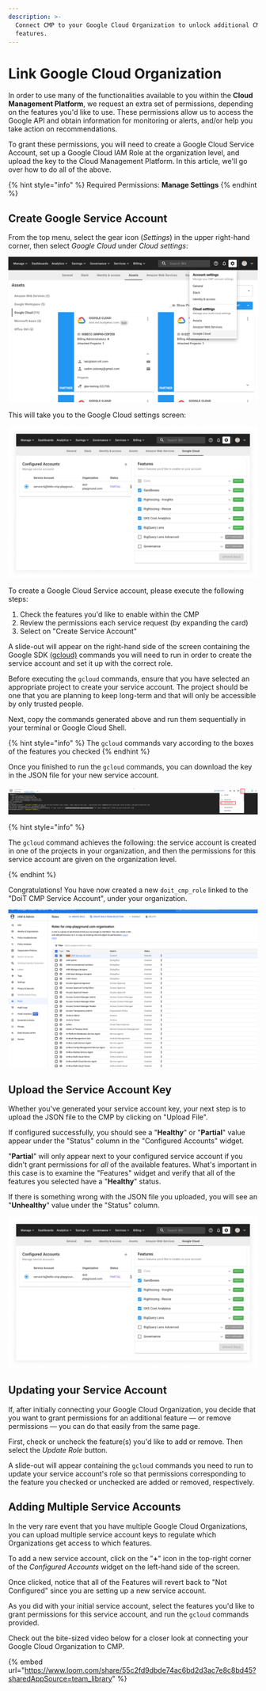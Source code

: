 ```yaml
---
description: >-
  Connect CMP to your Google Cloud Organization to unlock additional CMP
  features.
---
```


# Link Google Cloud Organization

In order to use many of the functionalities available to you within the **Cloud Management Platform**, we request an extra set of permissions, depending on the features you'd like to use. These permissions allow us to access the Google API and obtain information for monitoring or alerts, and/or help you take action on recommendations.

To grant these permissions, you will need to create a Google Cloud Service Account, set up a Google Cloud IAM Role at the organization level, and upload the key to the Cloud Management Platform. In this article, we'll go over how to do all of the above.

{% hint style="info" %}
Required Permissions: **Manage Settings**
{% endhint %}

## Create Google Service Account

From the top menu, select the gear icon (_Settings_) in the upper right-hand corner, then select _Google Cloud_ under _Cloud settings_:

![A screenshot showing the _Google Cloud_ settings menu item](../.gitbook/assets/cmp-google-cloud-settings-menu.png)

This will take you to the Google Cloud settings screen:

![A screenshot showing the _Google Cloud_ settings screen](../.gitbook/assets/cmp-google-cloud-settings.png)

To create a Google Cloud Service account, please execute the following steps:

1. Check the features you'd like to enable within the CMP
2. Review the permissions each service request (by expanding the card)
3. Select on "Create Service Account"

A slide-out will appear on the right-hand side of the screen containing the Google SDK ([gcloud)](https://cloud.google.com/sdk) commands you will need to run in order to create the service account and set it up with the correct role.

Before executing the `gcloud` commands, ensure that you have selected an appropriate project to create your service account. The project should be one that you are planning to keep long-term and that will only be accessible by only trusted people.

Next, copy the commands generated above and run them sequentially in your terminal or Google Cloud Shell.

{% hint style="info" %}
The `gcloud` commands vary according to the boxes of the features you checked
{% endhint %}

Once you finished to run the `gcloud` commands, you can download the key in the JSON file for your new service account.

![A screenshot showing the location of the Download File menu item](../.gitbook/assets/gcp-gcloud-download-file.png)

{% hint style="info" %}

The `gcloud` command achieves the following: the service account is created in one of the projects in your organization, and then the permissions for this service account are given on the organization level.

{% endhint %}

Congratulations! You have now created a new `doit_cmp_role` linked to the "DoiT CMP Service Account", under your organization.

![A screenshot of a list of organization roles](../.gitbook/assets/gcp-created-doit-cmp-role.png)

## Upload the Service Account Key

Whether you've generated your service account key, your next step is to upload the JSON file to the CMP by clicking on "Upload File".

If configured successfully, you should see a "**Healthy**" or "**Partial**" value appear under the "Status" column in the "Configured Accounts" widget.

"**Partial**" will only appear next to your configured service account if you didn't grant permissions for _all_ of the available features. What's important in this case is to examine the "Features" widget and verify that all of the features you selected have a "**Healthy**" status.

If there is something wrong with the JSON file you uploaded, you will see an "**Unhealthy**" value under the "Status" column.

![A screenshot showing the _Google Cloud_ settings screen](../.gitbook/assets/cmp-google-cloud-settings.png)

## Updating your Service Account

If, after initially connecting your Google Cloud Organization, you decide that you want to grant permissions for an additional feature &mdash; or remove permissions &mdash; you can do that easily from the same page.

First, check or uncheck the feature(s) you'd like to add or remove. Then select the _Update Role_ button.

A slide-out will appear containing the `gcloud` commands you need to run to update your service account's role so that permissions corresponding to the feature you checked or unchecked are added or removed, respectively.

## Adding Multiple Service Accounts

In the very rare event that you have multiple Google Cloud Organizations, you can upload multiple service account keys to regulate which Organizations get access to which features.

To add a new service account, click on the "**+**" icon in the top-right corner of the _Configured Accounts_ widget on the left-hand side of the screen.

Once clicked, notice that all of the Features will revert back to "Not Configured" since you are setting up a new service account.

As you did with your initial service account, select the features you'd like to grant permissions for this service account, and run the `gcloud` commands provided.

Check out the bite-sized video below for a closer look at connecting your Google Cloud Organization to CMP.

{% embed url="https://www.loom.com/share/55c2fd9dbde74ac6bd2d3ac7e8c8bd45?sharedAppSource=team_library" %}
